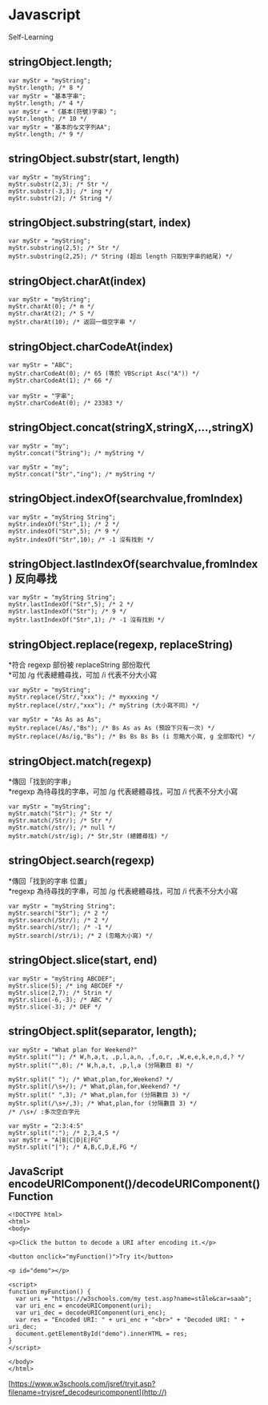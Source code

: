 # Javascript
Self-Learning

## stringObject.length;
```
var myStr = "myString";
myStr.length; /* 8 */
var myStr = "基本字串";
myStr.length; /* 4 */
var myStr = "《基本(符號)字串》";
myStr.length; /* 10 */
var myStr = "基本的な文字列AA";
myStr.length; /* 9 */
```

## stringObject.substr(start, length)
```
var myStr = "myString";
myStr.substr(2,3); /* Str */
myStr.substr(-3,3); /* ing */
myStr.substr(2); /* String */
```

## stringObject.substring(start, index)
```
var myStr = "myString";
myStr.substring(2,5); /* Str */
myStr.substring(2,25); /* String (超出 length 只取到字串的結尾) */
```

## stringObject.charAt(index)
```
var myStr = "myString";
myStr.charAt(0); /* m */
myStr.charAt(2); /* S */
myStr.charAt(10); /* 返回一個空字串 */
```

## stringObject.charCodeAt(index)
```
var myStr = "ABC";
myStr.charCodeAt(0); /* 65 (等於 VBScript Asc("A")) */
myStr.charCodeAt(1); /* 66 */
```
```
var myStr = "字串";
myStr.charCodeAt(0); /* 23383 */
```

## stringObject.concat(stringX,stringX,...,stringX)
```
var myStr = "my";
myStr.concat("String"); /* myString */
```
```
var myStr = "my";
myStr.concat("Str","ing"); /* myString */
```

## stringObject.indexOf(searchvalue,fromIndex)
```
var myStr = "myString String";
myStr.indexOf("Str",1); /* 2 */
myStr.indexOf("Str",5); /* 9 */
myStr.indexOf("Str",10); /* -1 沒有找到 */
```

## stringObject.lastIndexOf(searchvalue,fromIndex) 反向尋找
```
var myStr = "myString String";
myStr.lastIndexOf("Str",5); /* 2 */
myStr.lastIndexOf("Str"); /* 9 */
myStr.lastIndexOf("Str",1); /* -1 沒有找到 */
```

## stringObject.replace(regexp, replaceString)
*符合 regexp 部份被 replaceString 部份取代  
*可加 /g 代表總體尋找，可加 /i 代表不分大小寫
```
var myStr = "myString";
myStr.replace(/Str/,"xxx"); /* myxxxing */
myStr.replace(/str/,"xxx"); /* myString (大小寫不同) */
```
```
var myStr = "As As as As";
myStr.replace(/As/,"Bs"); /* Bs As as As (預設下只有一次) */
myStr.replace(/As/ig,"Bs"); /* Bs Bs Bs Bs (i 忽略大小寫, g 全部取代) */
```

## stringObject.match(regexp)
*傳回「找到的字串」  
*regexp 為待尋找的字串，可加 /g 代表總體尋找，可加 /i 代表不分大小寫
```
var myStr = "myString";
myStr.match("Str"); /* Str */
myStr.match(/Str/); /* Str */
myStr.match(/str/); /* null */
myStr.match(/str/ig); /* Str,Str (總體尋找) */
```

## stringObject.search(regexp)
*傳回「找到的字串 位置」  
*regexp 為待尋找的字串，可加 /g 代表總體尋找，可加 /i 代表不分大小寫
```
var myStr = "myString String";
myStr.search("Str"); /* 2 */
myStr.search(/Str/); /* 2 */
myStr.search(/str/); /* -1 */
myStr.search(/str/i); /* 2 (忽略大小寫) */
```

## stringObject.slice(start, end)
```
var myStr = "myString ABCDEF";
myStr.slice(5); /* ing ABCDEF */
myStr.slice(2,7); /* Strin */
myStr.slice(-6,-3); /* ABC */
myStr.slice(-3); /* DEF */
```

## stringObject.split(separator, length);
```
var myStr = "What plan for Weekend?"
myStr.split(""); /* W,h,a,t, ,p,l,a,n, ,f,o,r, ,W,e,e,k,e,n,d,? */
myStr.split("",8); /* W,h,a,t, ,p,l,a (分隔數目 8) */
```
```
myStr.split(" "); /* What,plan,for,Weekend? */
myStr.split(/\s+/); /* What,plan,for,Weekend? */
myStr.split(" ",3); /* What,plan,for (分隔數目 3) */
myStr.split(/\s+/,3); /* What,plan,for (分隔數目 3) */
/* /\s+/ :多次空白字元
```
```
var myStr = "2:3:4:5"
myStr.split(":"); /* 2,3,4,5 */
var myStr = "A|B|C|D|E|FG"
myStr.split("|"); /* A,B,C,D,E,FG */
```

## JavaScript encodeURIComponent()/decodeURIComponent() Function
```
<!DOCTYPE html>
<html>
<body>

<p>Click the button to decode a URI after encoding it.</p>

<button onclick="myFunction()">Try it</button>

<p id="demo"></p>

<script>
function myFunction() {
  var uri = "https://w3schools.com/my test.asp?name=ståle&car=saab";
  var uri_enc = encodeURIComponent(uri);
  var uri_dec = decodeURIComponent(uri_enc);
  var res = "Encoded URI: " + uri_enc + "<br>" + "Decoded URI: " + uri_dec;
  document.getElementById("demo").innerHTML = res;
}
</script>

</body>
</html>
```
[https://www.w3schools.com/jsref/tryit.asp?filename=tryjsref_decodeuricomponent](http://)
